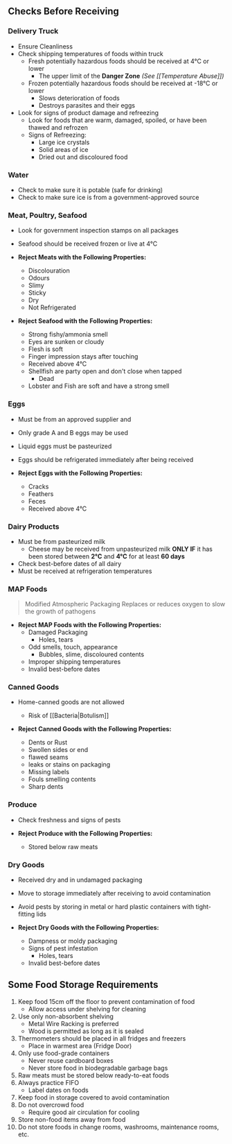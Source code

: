 ## Checks Before Receiving

### Delivery Truck

- Ensure Cleanliness
- Check shipping temperatures of foods within truck
	- Fresh potentially hazardous foods should be received at 4°C or lower
		* The upper limit of the **Danger Zone** *(See [[Temperature Abuse]])*
	* Frozen potentially hazardous foods should be received at -18°C or lower
		* Slows deterioration of foods
		* Destroys parasites and their eggs
- Look for signs of product damage and refreezing
	- Look for foods that are warm, damaged, spoiled, or have been thawed and refrozen
	- Signs of Refreezing:
		- Large ice crystals
		- Solid areas of ice
		- Dried out and discoloured food

### Water

- Check to make sure it is potable (safe for drinking)
- Check to make sure ice is from a government-approved source

### Meat, Poultry, Seafood

- Look for government inspection stamps on all packages
- Seafood should be received frozen or live at 4°C

- **Reject Meats with the Following Properties:**
	- Discolouration
	- Odours
	- Slimy
	- Sticky
	- Dry
	- Not Refrigerated

- **Reject Seafood with the Following Properties:**
	- Strong fishy/ammonia smell
	- Eyes are sunken or cloudy
	- Flesh is soft 
	- Finger impression stays after touching
	- Received above 4°C
	- Shellfish are party open and don't close when tapped
		- Dead
	- Lobster and Fish are soft and have a strong smell

### Eggs

* Must be from an approved supplier and 
* Only grade A and B eggs may be used
* Liquid eggs must be pasteurized
* Eggs should be refrigerated immediately after being received

* **Reject Eggs with the Following Properties:**
	* Cracks
	* Feathers
	* Feces
	* Received above 4°C

### Dairy Products

* Must be from pasteurized milk
	* Cheese may be received from unpasteurized milk **ONLY IF** it has been stored between **2°C** and **4°C** for at least **60 days**
* Check best-before dates of all dairy
* Must be received at refrigeration temperatures

### MAP Foods

> Modified Atmospheric Packaging
> Replaces or reduces oxygen to slow the growth of pathogens

- **Reject MAP Foods with the Following Properties:**
	- Damaged Packaging
		- Holes, tears
	- Odd smells, touch, appearance
		- Bubbles, slime, discoloured contents
	- Improper shipping temperatures
	- Invalid best-before dates

### Canned Goods

- Home-canned goods are not allowed
	- Risk of [[Bacteria|Botulism]]
	  
- **Reject Canned Goods with the Following Properties:**
	- Dents or Rust
	- Swollen sides or end
	- flawed seams
	- leaks or stains on packaging
	- Missing labels
	- Fouls smelling contents
	- Sharp dents

### Produce

- Check freshness and signs of pests

- **Reject Produce with the Following Properties:**
	- Stored below raw meats

### Dry Goods

- Received dry and in undamaged packaging
- Move to storage immediately after receiving to avoid contamination
- Avoid pests by storing in metal or hard plastic containers with tight-fitting lids

- **Reject Dry Goods with the Following Properties:**
	- Dampness or moldy packaging
	- Signs of pest infestation
		- Holes, tears
	- Invalid best-before dates

## Some Food Storage Requirements

1. Keep food 15cm off the floor to prevent contamination of food
	- Allow access under shelving for cleaning
2. Use only non-absorbent shelving
	- Metal Wire Racking is preferred
	- Wood is permitted as long as it is sealed
3. Thermometers should be placed in all fridges and freezers
	- Place in warmest area (Fridge Door)
4. Only use food-grade containers
	- Never reuse cardboard boxes
	- Never store food in biodegradable garbage bags
5. Raw meats must be stored below ready-to-eat foods
6. Always practice FIFO
	- Label dates on foods
7. Keep food in storage covered to avoid contamination
8. Do not overcrowd food
	- Require good air circulation for cooling
9. Store non-food items away from food
10. Do not store foods in change rooms, washrooms, maintenance rooms, etc.